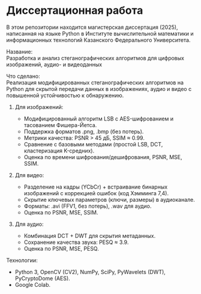 # Диссертационная работа
В этом репозитории находится магистерская диссертация (2025), написанная на языке Python в Институте вычислительной математики и информационных технологий Казанского Федерального Университета.

Название:  
Разработка и анализ стеганографических алгоритмов для цифровых изображений, аудио- и видеоданных  

Что сделано:  
Реализация модифицированных стеганографических алгоритмов на Python для скрытой передачи данных в изображениях, аудио и видео с повышенной устойчивостью к обнаружению.
1. Для изображений:  
   - Модифицированный алгоритм LSB с AES-шифрованием и тасованием Фишера-Йетса.  
   - Поддержка форматов .png, .bmp (без потерь).  
   - Метрики качества: PSNR > 45 дБ, SSIM ≈ 0.99.
   - Сравнение с базовыми методами (простой LSB, DCT, кластеризация K-средних).
   - Оценка по времени шифрования/дешифрования, PSNR, MSE, SSIM.


2. Для видео:  
   - Разделение на кадры (YCbCr) + встраивание бинарных изображений с коррекцией ошибок (код Хэмминга 7,4).  
   - Скрытие ключевых параметров (ключи, размеры) в аудиоканале.  
   - Форматы: .avi (FFV1, без потерь), .wav для аудио.
   - Оценка по PSNR, MSE, SSIM.

3. Для аудио:  
   - Комбинация DCT + DWT для скрытия метаданных.  
   - Сохранение качества звука: PESQ ≈ 3.9.
   - Оценка по PSNR, MSE, PESQ.

Технологии:  
- Python 3, OpenCV (CV2), NumPy, SciPy, PyWavelets (DWT), PyCryptoDome (AES).  
- Google Colab.  

